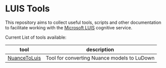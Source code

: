 # LUIS Tools

This repository aims to collect useful tools, scripts and other documentation to facilitate working with the  [Microsoft LUIS](https://luis.ai) cognitive service.

Current List of tools available: 

| tool | description |
| ---- | ----------- |
| [NuanceToLuis](https://github.com/digitaldias/LuisTools/tree/master/NuanceToLuis) | Tool for converting Nuance models to LuDown | 
